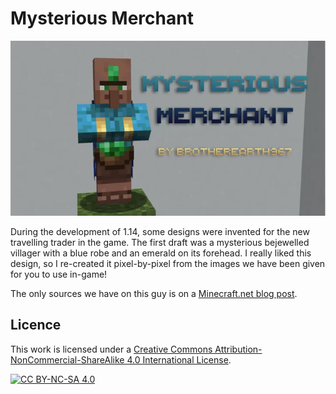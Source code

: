 # Mysterious Merchant

![Pack Thumbnail](gallery/thumbnail.webp)

During the development of 1.14, some designs were invented for the new travelling trader in the game. The first draft was a mysterious bejewelled villager with a blue robe and an emerald on its forehead. I really liked this design, so I re-created it pixel-by-pixel from the images we have been given for you to use in-game!

The only sources we have on this guy is on a [Minecraft.net blog post](https://www.minecraft.net/en-us/article/meet-wandering-trader).

## Licence
This work is licensed under a
[Creative Commons Attribution-NonCommercial-ShareAlike 4.0 International License](http://creativecommons.org/licenses/by-nc-sa/4.0/).

[![CC BY-NC-SA 4.0](https://licensebuttons.net/l/by-nc-sa/4.0/88x31.png)](http://creativecommons.org/licenses/by-nc-sa/4.0/)
